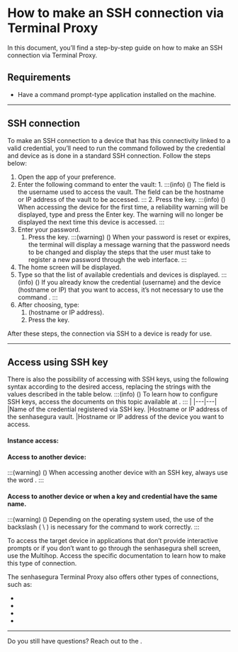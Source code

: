 # How to make an SSH connection via Terminal Proxy 

In this document, you’ll find a step-by-step guide on how to make an SSH connection via Terminal Proxy.

## Requirements

* Have a command prompt-type application installed on the machine.

---

## SSH connection
To make an SSH connection to a device that has this connectivity linked to a valid credential, you’ll need to run the command  followed by the credential and device as is done in a standard SSH connection. Follow the steps below:

1. Open the  app of your preference.
2. Enter the following command to enter the vault:
    1. 
        :::(info) ()
        The  field is the username used to access the vault. The  field can be the hostname or IP address of the vault to be accessed.
        :::
    2. Press the  key.
    :::(info) ()
    When accessing the device for the first time, a reliability warning will be displayed, type  and press the Enter key. The warning will no longer be displayed the next time this device is accessed.
    :::
6. Enter your password.
    1. Press the  key.
        :::(warning) ()
        When your password is reset or expires, the terminal will display a message warning that the password needs to be changed and display the steps that the user must take to register a new password through the web interface.
        :::
7. The  home screen will be displayed.
8. Type  so that the list of available credentials and devices is displayed.
    :::(info) ()
    If you already know the credential (username) and the device (hostname or IP) that you want to access, it’s not necessary to use the command .
    :::
9. After choosing, type:
    1.  (hostname or IP address).
    2. Press the  key.

After these steps, the connection via SSH to a device is ready for use.

---
## Access using SSH key
There is also the possibility of accessing with SSH keys, using the following syntax according to the desired access, replacing the strings with the values ​​described in the table below.
:::(info) ()
To learn how to configure SSH keys, access the documents on this topic available at .
:::
|
|---|---|
|Name of the credential registered via SSH key.
|Hostname or IP address of the senhasegura vault.
|Hostname or IP address of the device you want to access.

#### Instance access:


#### Access to another device:
:::(warning) ()
When accessing another device with an SSH key, always use the word .
:::


#### Access to another device or when a key and credential have the same name.


:::(warning) ()
Depending on the operating system used, the use of the backslash ( \ ) is necessary for the command to work correctly.
:::

To access the target device in applications that don’t provide interactive prompts or if you don’t want to go through the senhasegura shell screen, use the Multihop. Access the specific documentation to learn how to make this type of connection.

The senhasegura Terminal Proxy also offers other types of connections, such as:

* 
* 
* 
* 

---
Do you still have questions? Reach out to the .